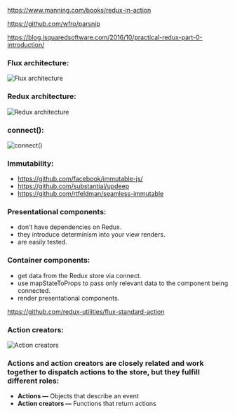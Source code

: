 https://www.manning.com/books/redux-in-action

https://github.com/wfro/parsnip

https://blog.isquaredsoftware.com/2016/10/practical-redux-part-0-introduction/

### Flux architecture:
![Flux architecture](https://www.safaribooksonline.com/library/view/redux-in-action/9781617294976/01fig01.jpg "Flux architecture")
### Redux architecture:
![Redux architecture](https://www.safaribooksonline.com/library/view/redux-in-action/9781617294976/01fig08_alt.jpg "Redux architecture")
### connect():
![connect()](https://www.safaribooksonline.com/library/view/redux-in-action/9781617294976/02fig05_alt.jpg "connect()")

### Immutability:
* https://github.com/facebook/immutable-js/
* https://github.com/substantial/updeep
* https://github.com/rtfeldman/seamless-immutable

### Presentational components:
* don’t have dependencies on Redux.
* they introduce determinism into your view renders.
* are easily tested.

### Container components:
* get data from the Redux store via connect.
* use mapStateToProps to pass only relevant data to the component being connected.
* render presentational components.

https://github.com/redux-utilities/flux-standard-action

### Action creators:
![Action creators](https://www.safaribooksonline.com/library/view/redux-in-action/9781617294976/02fig09_alt.jpg "action creators")

### Actions and action creators are closely related and work together to dispatch actions to the store, but they fulfill different roles:
* **Actions —** Objects that describe an event
* **Action creators —** Functions that return actions



